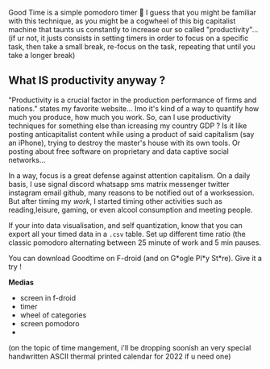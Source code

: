 Good Time is a simple pomodoro timer 🍅
I guess that you might be familiar with this technique, as you might be a cogwheel of this big capitalist machine that taunts us constantly to increase our so called "productivity"... (if ur not, it justs consists in setting timers in order to focus on a specific task, then take a small break, re-focus on the task, repeating that until you take a longer break)

## What IS productivity anyway ?
"Productivity is a crucial factor in the production performance of firms and nations." states my favorite website... Imo it's kind of a way to quantify how much you produce, how much you work.
So, can I use productivity techniques for something else than icreasing my country GDP ? Is it like posting anticapitalist content while using a product of said capitalism (say an iPhone), trying to destroy the master's house with its own tools. Or posting about free software on proprietary and data captive social networks...

In a way, focus is a great defense against attention capitalism. On a daily basis, I use signal discord whatsapp sms matrix messenger twitter instagram email github, many reasons to be notified out of a worksession. But after timing my *work*, I started timing other activities such as reading,leisure, gaming, or even alcool consumption and meeting people.

If your into data visualisation, and self quantization, know that you can export all your timed data in a `.csv` table. Set up different time ratio (the classic pomodoro alternating between 25 minute of work and 5 min pauses.

You can download Goodtime on F-droid (and on G\*ogle Pl\*y St\*re). Give it a try !



**Medias**

* screen in f-droid
* timer 
* wheel of categories
* screen pomodoro
* 

(on the topic of time mangement, i'll be dropping soonish an very special handwritten ASCII thermal printed calendar for 2022 if u need one)
